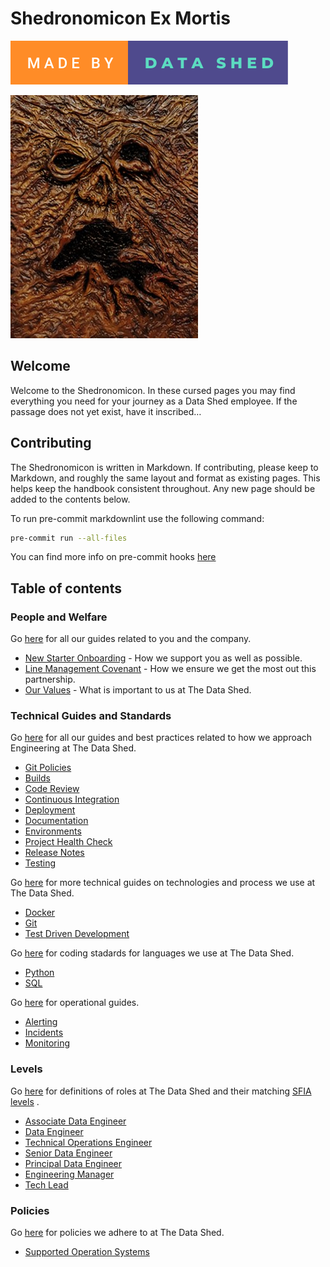 # Shedronomicon Ex Mortis

[![madeby](assets/images/made-by-data-shed.svg)](https://thedatashed.co.uk)

![Ex Mortis!](assets/images/shed.jpg)

## Welcome

Welcome to the Shedronomicon. In these cursed pages you may find everything you
need for your journey as a Data Shed employee. If the passage does not yet
exist, have it inscribed…

## Contributing

The Shedronomicon is written in Markdown. If contributing, please keep to
Markdown, and roughly the same layout and format as existing pages. This helps
keep the handbook consistent throughout. Any new page should be added to the
contents below.

To run pre-commit markdownlint use the following command:

```bash
pre-commit run --all-files
```

You can find more info on pre-commit hooks
[here](guides/technical%20guides/git.md)

## Table of contents

### People and Welfare

Go [here](people) for all our guides related to you and the company.

- [New Starter Onboarding](people/new-joiner-procedure.md) - How we support you
  as well as possible.
- [Line Management Covenant](people/line-management-covenant.md) - How we ensure
  we get the most out this partnership.
- [Our Values](people/our-values.md) - What is important to us at The Data Shed.

### Technical Guides and Standards

Go [here](guides) for all our guides and best practices related to how we
approach Engineering at The Data Shed.

- [Git Policies](guides/git-policies.md)
- [Builds](guides/builds.md)
- [Code Review](guides/code-reviews.md)
- [Continuous Integration](guides/continuous-integration.md)
- [Deployment](guides/deployment.md)
- [Documentation](guides/documentation.md)
- [Environments](guides/environments.md)
- [Project Health Check](guides/project-health-check.md)
- [Release Notes](guides/release-notes.md)
- [Testing](guides/testing.md)

Go [here](guides/technical%20guides) for more technical guides on technologies
and process we use at The Data Shed.

- [Docker](guides/technical%20guides/docker.md)
- [Git](guides/technical%20guides/git.md)
- [Test Driven Development](guides/technical%20guides/test-driven-development.md)

Go [here](guides/standards) for coding stadards for languages we use at The Data
Shed.

- [Python](standards/python-standards.md)
- [SQL](standards/sql-standards.md)

Go [here](guides/operations) for operational guides.

- [Alerting](guides/operations/alerting.md)
- [Incidents](guides/operations/incidents.md)
- [Monitoring](guides/operations/monitoring.md)

### Levels

Go [here](levels) for definitions of roles at The Data Shed and their matching
[SFIA levels](https://sfia-online.org/en/sfia-8/sfia-8) .

- [Associate Data Engineer](levels/associate_data_engineer.md)
- [Data Engineer](levels/data_engineer.md)
- [Technical Operations Engineer](levels/technical_operations_engineer.md)
- [Senior Data Engineer](levels/senior_data_engineer.md)
- [Principal Data Engineer](levels/principal_data_engineer.md)
- [Engineering Manager](levels/engineering_manager.md)
- [Tech Lead](levels/roles/tech_lead.md)

### Policies

Go [here](policies) for policies we adhere to at The Data Shed.

- [Supported Operation Systems](policies/supported-operating-systems.md)
